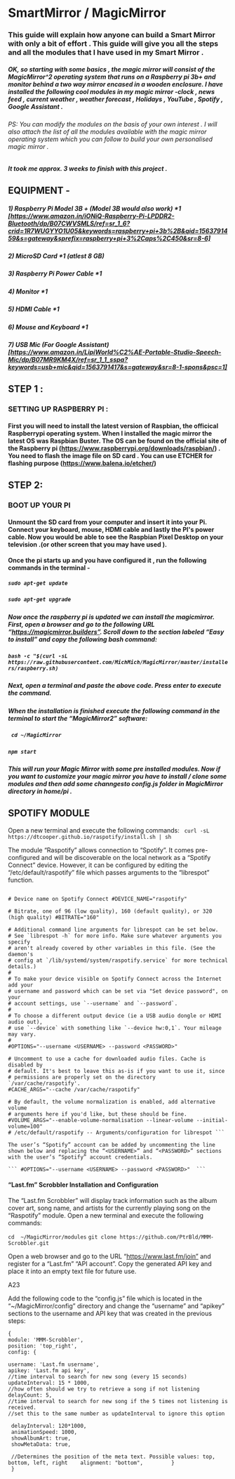 # SmartMirror / MagicMirror

### This guide will explain how anyone can build a Smart Mirror with only a bit of effort . This guide will give you all the steps and all the modules that I have used in my Smart Mirror . 

##### OK, so starting with some basics , the magic mirror will consist of the MagicMirror^2 operating system that runs on a Raspberry pi 3b+ and monitor behind a two way mirror encased in a wooden enclosure. I have installed the following cool modules in my magic mirror -clock , news feed , current weather , weather forecast , Holidays , YouTube , Spotify , Google Assistant . 

###### PS: You can modify the modules on the basis of your own interest . I will also attach the list of all the modules available with the magic mirror operating system which you can follow to build your own personalised magic mirror . 

##### It took me approx. 3 weeks to finish with this project . 

## EQUIPMENT - 
##### 1) Raspberry Pi Model 3B + (Model 3B would also work) *1 [https://www.amazon.in/iONiQ-Raspberry-Pi-LPDDR2-Bluetooth/dp/B07CWVSMLS/ref=sr_1_6?crid=1R7WUGYYO1U05&keywords=raspberry+pi+3b%2B&qid=1563791459&s=gateway&sprefix=raspberry+pi+3%2Caps%2C450&sr=8-6]
##### 2) MicroSD Card *1 (atlest 8 GB)
##### 3) Raspberry Pi Power Cable *1 
##### 4) Monitor *1
##### 5) HDMI Cable *1
##### 6) Mouse and Keyboard *1
##### 7) USB Mic (For Google Assistant) [https://www.amazon.in/LipiWorld%C2%AE-Portable-Studio-Speech-Mic/dp/B07MR9KM4X/ref=sr_1_1_sspa?keywords=usb+mic&qid=1563791417&s=gateway&sr=8-1-spons&psc=1]

## STEP 1 :
### SETTING UP RASPBERRY PI :
#### First you will need to install the latest version of Raspbian, the officical Raspberrypi operating system. When I installed the magic mirror the latest OS was Raspbian Buster. The OS can be found on the official site of the Raspberry pi (https://www.raspberrypi.org/downloads/raspbian/) . You  need to flash the image file on SD card . You can use ETCHER for flashing purpose (https://www.balena.io/etcher/)

## STEP 2:
### BOOT UP YOUR PI
#### Unmount the SD card from your computer and insert it into your Pi. Connect your keyboard, mouse, HDMI cable and lastly the PI's power cable. Now you would be able to see the Raspbian Pixel Desktop on your television .(or other screen that you may have used ).

#### Once the pi starts up and you have configured it , run the following commands in the terminal - 
##### ```sudo apt-get update ```
##### ```sudo apt-get upgrade ```

##### Now once the raspberry pi is updated we can install the magicmirror. First, open a browser and go to the following URL “https://magicmirror.builders”. Scroll down to the section labeled “Easy to install” and copy the following bash command: 

##### ```bash -c "$(curl -sL https://raw.githubusercontent.com/MichMich/MagicMirror/master/installers/raspberry.sh) ```

##### Next, open a terminal and paste the above code. Press enter to execute the command.  
 
##### When the installation is finished execute the following command in the terminal to start the “MagicMirror2” software:  
 
 ##### ```  cd ~/MagicMirror ```
#####    ```npm start  ```
  
##### This will run your Magic Mirror with some pre installed modules. Now if you want to customize your magic mirror you have to install / clone some modules and then add some channgesto config.js folder in MagicMirror directory in home/pi . 

## SPOTIFY MODULE 

Open a new terminal and execute the following commands: 
```  curl -sL https://dtcooper.github.io/raspotify/install.sh | sh  ```

The module “Raspotify” allows connection to “Spotify”. It comes pre-configured and will be discoverable on the local network as a “Spotify Connect” device. However, it can be configured by editing the “/etc/default/raspotify” file which passes arguments to the “librespot” function. 

``` # /etc/default/raspotify -- Arguments/configuration for librespot 
 
# Device name on Spotify Connect #DEVICE_NAME="raspotify" 
 
# Bitrate, one of 96 (low quality), 160 (default quality), or 320 (high quality) #BITRATE="160" 
 
# Additional command line arguments for librespot can be set below.
# See `librespot -h` for more info. Make sure whatever arguments you specify 
# aren't already covered by other variables in this file. (See the daemon's 
# config at `/lib/systemd/system/raspotify.service` for more technical details.) 
# 
# To make your device visible on Spotify Connect across the Internet add your 
# username and password which can be set via "Set device password", on your 
# account settings, use `--username` and `--password`. 
# 
# To choose a different output device (ie a USB audio dongle or HDMI audio out), 
# use `--device` with something like `--device hw:0,1`. Your mileage may vary. 
# 
#OPTIONS="--username <USERNAME> --password <PASSWORD>" 
 
# Uncomment to use a cache for downloaded audio files. Cache is disabled by 
# default. It's best to leave this as-is if you want to use it, since 
# permissions are properly set on the directory `/var/cache/raspotify'. 
#CACHE_ARGS="--cache /var/cache/raspotify" 
 
# By default, the volume normalization is enabled, add alternative volume 
# arguments here if you'd like, but these should be fine. 
#VOLUME_ARGS="--enable-volume-normalisation --linear-volume --initial-volume=100" 
# /etc/default/raspotify -- Arguments/configuration for librespot ```
 
The user’s “Spotify” account can be added by uncommenting the line shown below and replacing the “<USERNAME>” and “<PASSWORD>” sections with the user’s “Spotify” account credentials. 

``` #OPTIONS="--username <USERNAME> --password <PASSWORD>"  ```
```
#### “Last.fm” Scrobbler Installation and Configuration 
The “Last.fm Scrobbler” will display track information such as the album cover art, song name, and artists for the currently playing song on the “Raspotify” module. 
 Open a new terminal and execute the following commands: 
 
 ``` cd  ~/MagicMirror/modules ```
 ```git clone https://github.com/PtrBld/MMM-Scrobbler.git  ```

Open a web browser and go to the URL “https://www.last.fm/join” and register for a “Last.fm” “API account”. 
Copy the generated API key and place it into an empty text file for future use. 
 
A23 
 
Add the following code to the “config.js” file which is located in the “~/MagicMirror/config” directory and change the “username” and “apikey” sections to the username and API key that was created in the previous steps: 
 
 ```
 {     
 module: 'MMM-Scrobbler',
 position: 'top_right', 
 config: { 
 
username: 'Last.fm username', 
apikey: 'Last.fm api key', 
//time interval to search for new song (every 15 seconds)    
updateInterval: 15 * 1000,    
//how often should we try to retrieve a song if not listening    
delayCount: 5,    
//time interval to search for new song if the 5 times not listening is received.    
//set this to the same number as updateInterval to ignore this option  
 
  delayInterval: 120*1000,   
  animationSpeed: 1000,   
  showAlbumArt: true,       
  showMetaData: true, 
 
  //Determines the position of the meta text. Possible values: top, bottom, left, right    alignment: "bottom",         }   
  } 
  ```




